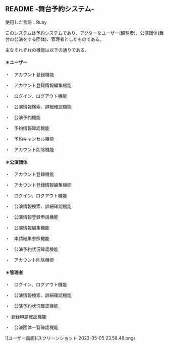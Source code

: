 ## README -舞台予約システム-

使用した言語：Ruby

このシステムは予約システムであり、アクターをユーザー(観覧者)、公演団体(舞台の公演をする団体)、管理者としたものである。

主なそれぞれの機能は以下の通りである。


#### ＊ユーザー

・　アカウント登録機能

・　アカウント登録情報編集機能

・　ログイン、ログアウト機能

・　公演情報検索、詳細確認機能

・　公演予約機能

・　予約情報確認機能

・　予約キャンセル機能

・　アカウント削除機能


#### ＊公演団体

・　アカウント登録機能

・　アカウント登録情報編集機能

・　ログイン、ログアウト機能

・　公演情報検索、詳細確認機能

・　公演情報登録申請機能

・　公演情報編集機能

・　申請結果参照機能

・　公演予約状況確認機能

・　アカウント削除機能


#### ＊管理者

・　ログイン、ログアウト機能

・　公演情報検索、詳細確認機能

・　公演予約状況確認機能

・ 登録申請確認機能

・　公演団体一覧確認機能

![ユーザー画面](スクリーンショット 2023-05-05 23.58.48.png)
